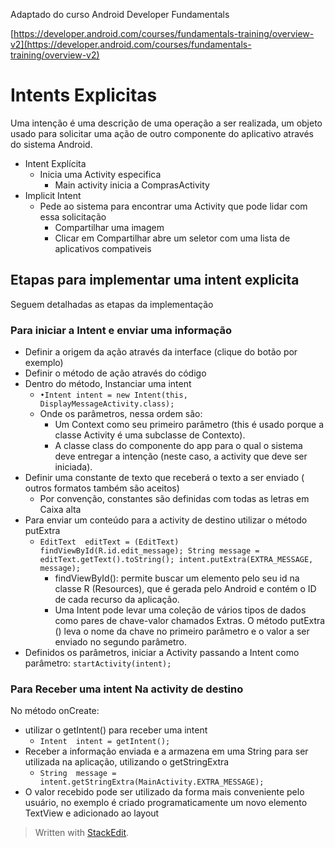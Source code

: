 Adaptado do curso Android Developer Fundamentals

[https://developer.android.com/courses/fundamentals-training/overview-v2](https://developer.android.com/courses/fundamentals-training/overview-v2)

# Intents Explicitas
Uma intenção é uma  descrição de uma  operação a ser realizada, um objeto  usado para solicitar  uma  ação de outro componente do aplicativo  através do sistema Android.

- Intent Explícita
	- Inicia uma Activity especifica
		- Main activity inicia a ComprasActivity
- Implicit Intent
	- Pede ao sistema para encontrar uma Activity que pode lidar com essa  solicitação
		- Compartilhar uma imagem
		- Clicar  em  Compartilhar  abre um seletor com uma lista de aplicativos  compativeis

## Etapas para implementar uma intent explicita

 Seguem detalhadas as etapas da implementação
 

### Para iniciar a Intent e enviar uma informação

 - Definir a origem da ação através da interface (clique do botão por exemplo)
 - Definir o método de ação através do código
 - Dentro do método, Instanciar  uma intent
	 -  `•Intent intent = new Intent(this, DisplayMessageActivity.class);`
	 - Onde  os  parâmetros, nessa  ordem  são:
		 - Um Context  como  seu  primeiro  parâmetro (this é usado  porque a classe Activity é uma subclasse de Contexto).
		 - A classe  class do componente do app para o qual o sistema  deve  entregar  a  intenção (neste  caso, a activity que deve ser iniciada).
 - Definir uma constante de texto que receberá o texto a ser enviado ( outros formatos também são aceitos)
	 - Por convenção, constantes  são  definidas com todas as letras  em Caixa alta
 - Para enviar um conteúdo para a activity de destino utilizar o método putExtra
	 - 	 `EditText  editText = (EditText) findViewById(R.id.edit_message);
	String message = editText.getText().toString();
	 intent.putExtra(EXTRA_MESSAGE, message); ` 
		 - findViewById(): permite  buscar um elemento  pelo  seu id na  classe R (Resources), que é gerada  pelo Android e contém o ID de cada  recurso da aplicação.
		 -  Uma Intent pode  levar  uma  coleção de vários  tipos de dados como pares de chave-valor chamados Extras. O método  putExtra () leva o nome da chave no primeiro  parâmetro e o valor a ser enviado no segundo  parâmetro.
 - Definidos os parâmetros, iniciar a Activity passando a Intent como parâmetro: `startActivity(intent);`
 
 ### Para Receber uma intent Na activity de destino
 No método onCreate:
	 
 - utilizar o getIntent() para receber uma intent
	 - `Intent  intent = getIntent();`
 - Receber a informação enviada e a armazena em uma String para ser utilizada na aplicação, utilizando o getStringExtra
	 - `String  message = intent.getStringExtra(MainActivity.EXTRA_MESSAGE);`
 - O valor recebido pode ser utilizado da forma mais conveniente pelo usuário, no exemplo é criado programaticamente um novo elemento TextView e adicionado ao layout

    
    
   

> Written with [StackEdit](https://stackedit.io/).
